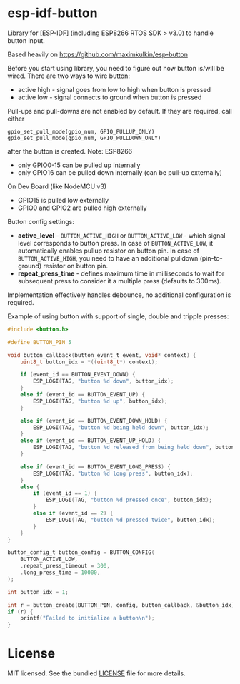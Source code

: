 esp-idf-button
==========
Library for [ESP-IDF] (including ESP8266 RTOS SDK > v3.0) to handle
button input.

Based heavily on https://github.com/maximkulkin/esp-button

Before you start using library, you need to figure out how button is/will be wired.
There are two ways to wire button:
* active high - signal goes from low to high when button is pressed
* active low - signal connects to ground when button is pressed

Pull-ups and pull-downs are not enabled by default. If they are required, call either
```
gpio_set_pull_mode(gpio_num, GPIO_PULLUP_ONLY)
gpio_set_pull_mode(gpio_num, GPIO_PULLDOWN_ONLY)
```
after the button is created.
Note: ESP8266
* only GPIO0-15 can be pulled up internally
* only GPIO16 can be pulled down internally (can be pull-up externally)

On Dev Board (like NodeMCU v3)
* GPIO15 is pulled low externally 
* GPIO0 and GPIO2 are pulled high externally

Button config settings:
* **active_level** - `BUTTON_ACTIVE_HIGH` or `BUTTON_ACTIVE_LOW` - which signal level corresponds to button press. In case of `BUTTON_ACTIVE_LOW`, it automatically enables pullup resistor on button pin. In case of `BUTTON_ACTIVE_HIGH`, you need to have an additional pulldown (pin-to-ground) resistor on button pin.
* **repeat\_press_time** - defines maximum time in milliseconds to wait for subsequent press to consider it a multiple press (defaults to 300ms).

Implementation effectively handles debounce, no additional configuration is required.

Example of using button with support of single, double and tripple presses:

```c
#include <button.h>

#define BUTTON_PIN 5

void button_callback(button_event_t event, void* context) {
    uint8_t button_idx = *((uint8_t*) context);

    if (event_id == BUTTON_EVENT_DOWN) {
        ESP_LOGI(TAG, "button %d down", button_idx);
    }
    else if (event_id == BUTTON_EVENT_UP) {
        ESP_LOGI(TAG, "button %d up", button_idx);
    }

    else if (event_id == BUTTON_EVENT_DOWN_HOLD) {
        ESP_LOGI(TAG, "button %d being held down", button_idx);
    }
    else if (event_id == BUTTON_EVENT_UP_HOLD) {
        ESP_LOGI(TAG, "button %d released from being held down", button_idx);
    }

    else if (event_id == BUTTON_EVENT_LONG_PRESS) {
        ESP_LOGI(TAG, "button %d long press", button_idx);
    }
    else {
        if (event_id == 1) {
            ESP_LOGI(TAG, "button %d pressed once", button_idx);
        } 
        else if (event_id == 2) {
            ESP_LOGI(TAG, "button %d pressed twice", button_idx);
        } 
    }
}

button_config_t button_config = BUTTON_CONFIG(
    BUTTON_ACTIVE_LOW,
    .repeat_press_timeout = 300,
    .long_press_time = 10000,
);

int button_idx = 1;

int r = button_create(BUTTON_PIN, config, button_callback, &button_idx);
if (r) {
    printf("Failed to initialize a button\n");
}
```

License
=======
MIT licensed. See the bundled [LICENSE](https://github.com/maximkulkin/esp-button/blob/master/LICENSE) file for more details.

